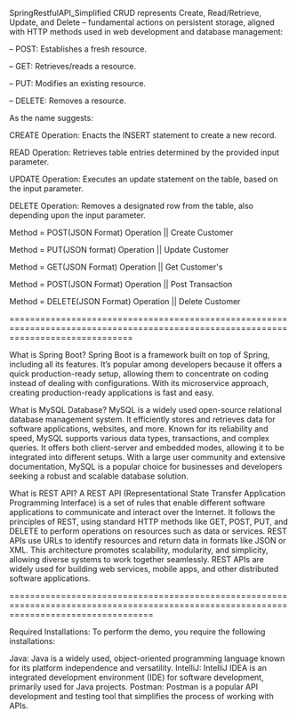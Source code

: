 SpringRestfulAPI_Simplified
CRUD represents Create, Read/Retrieve, Update, and Delete – fundamental actions on persistent storage, aligned with HTTP methods used in web development and database management:

– POST: Establishes a fresh resource.

– GET: Retrieves/reads a resource.

– PUT: Modifies an existing resource.

– DELETE: Removes a resource.

As the name suggests:

CREATE Operation: Enacts the INSERT statement to create a new record.

READ Operation: Retrieves table entries determined by the provided input parameter.

UPDATE Operation: Executes an update statement on the table, based on the input parameter.

DELETE Operation: Removes a designated row from the table, also depending upon the input parameter.

Method = POST(JSON Format) Operation  || Create Customer

Method = PUT(JSON format) Operation || Update Customer

Method = GET(JSON Format) Operation || Get Customer's

Method = POST(JSON Format) Operation  || Post Transaction

Method = DELETE(JSON Format) Operation || Delete Customer

====================================================================================================================================

What is Spring Boot?
Spring Boot is a framework built on top of Spring, including all its features. It’s popular among developers because it offers a quick production-ready setup, allowing them to concentrate on coding instead of dealing with configurations. With its microservice approach, creating production-ready applications is fast and easy.

What is MySQL Database?
MySQL is a widely used open-source relational database management system. It efficiently stores and retrieves data for software applications, websites, and more. Known for its reliability and speed, MySQL supports various data types, transactions, and complex queries. It offers both client-server and embedded modes, allowing it to be integrated into different setups. With a large user community and extensive documentation, MySQL is a popular choice for businesses and developers seeking a robust and scalable database solution.

What is REST API?
A REST API (Representational State Transfer Application Programming Interface) is a set of rules that enable different software applications to communicate and interact over the Internet. It follows the principles of REST, using standard HTTP methods like GET, POST, PUT, and DELETE to perform operations on resources such as data or services. REST APIs use URLs to identify resources and return data in formats like JSON or XML. This architecture promotes scalability, modularity, and simplicity, allowing diverse systems to work together seamlessly. REST APIs are widely used for building web services, mobile apps, and other distributed software applications.

========================================================================================================================================

Required Installations: 
To perform the demo, you require the following installations:

Java: Java is a widely used, object-oriented programming language known for its platform independence and versatility.
IntelliJ: IntelliJ IDEA is an integrated development environment (IDE) for software development, primarily used for Java projects.
Postman: Postman is a popular API development and testing tool that simplifies the process of working with APIs.
